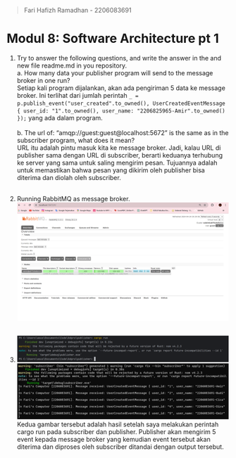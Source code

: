 > Fari Hafizh Ramadhan - 2206083691

# Modul 8: Software Architecture pt 1

1. Try to answer the following questions, and write the answer in the and new file readme.md in
   you repository.  
   a. How many data your publisher program will send to the message broker in one run?
   <br>Setiap kali program dijalankan, akan ada pengiriman 5 data ke message broker. Ini terlihat dari jumlah perintah
   `_ = p.publish_event("user_created".to_owned(), UserCreatedEventMessage { user_id: "1".to_owned(), user_name:
   "2206825965-Amir".to_owned() });` yang ada dalam program. <br><br>
   b. The url of: “amqp://guest:guest@localhost:5672” is the same as in the subscriber program, what does it mean?
   <br> URL itu adalah pintu masuk kita ke message broker. Jadi, kalau URL di publisher sama dengan URL di subscriber,
   berarti keduanya terhubung ke server yang sama untuk saling mengirim pesan. Tujuannya adalah untuk memastikan bahwa pesan
   yang dikirim oleh publisher bisa diterima dan diolah oleh subscriber.<br><br>

2. Running RabbitMQ as message broker.
   ![rabbitmq.png](img/rabbitmq-overview.png)<br><br>

3. ![cargorun-publisher](img/cargorun-publisher.png)
![cargorun-subscriber](img/cargorun-subscriber.png)
   Kedua gambar tersebut adalah hasil setelah saya melakukan perintah cargo run pada subscriber dan publisher. Publisher 
akan mengirim 5 event kepada message broker yang kemudian event tersebut akan diterima dan diproses oleh subscriber ditandai 
dengan output tersebut.<br><br>
